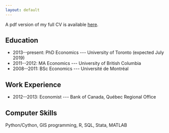 ```yaml
---
layout: default
---
```


A pdf version of my full CV is available <a href="{{ site.baseurl }}/CV_schmidt.pdf">here</a>.

## Education

- 2013--present: PhD Economics --- University of Toronto (expected July 2019)
- 2011--2012: MA Economics --- University of British Columbia
- 2008--2011: BSc Economics --- Université de Montréal

## Work Experience

- 2012--2013: Economist --- Bank of Canada, Québec Regional Office

## Computer Skills

Python/Cython, GIS programming, R, SQL, Stata, MATLAB
